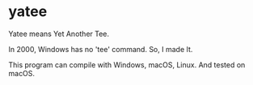# yatee

Yatee means Yet Another Tee.

In 2000, Windows has no 'tee' command.
So, I made It.

This program can compile with Windows, macOS, Linux. 
And tested on macOS.
